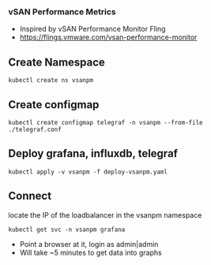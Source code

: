 ### vSAN Performance Metrics
* Inspired by vSAN Performance Monitor Fling
* https://flings.vmware.com/vsan-performance-monitor

## Create Namespace
```
kubectl create ns vsanpm
```
## Create configmap
```
kubectl create configmap telegraf -n vsanpm --from-file ./telegraf.conf
```

## Deploy grafana, influxdb, telegraf
```
kubectl apply -v vsanpm -f deploy-vsanpm.yaml
```

## Connect
locate the IP of the loadbalancer in the vsanpm namespace
```
kubectl get svc -n vsanpm grafana
```

* Point a browser at it, login as admin|admin
* Will take ~5 minutes to get data into graphs
